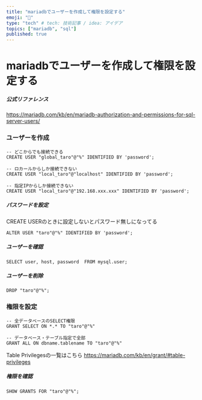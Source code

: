 ```yaml
---
title: "mariadbでユーザーを作成して権限を設定する"
emoji: "🐣"
type: "tech" # tech: 技術記事 / idea: アイデア
topics: ["mariadb", "sql"]
published: true
---
```

# mariadbでユーザーを作成して権限を設定する
##### 公式リファレンス
https://mariadb.com/kb/en/mariadb-authorization-and-permissions-for-sql-server-users/
  
### ユーザーを作成
~~~
-- どこからでも接続できる
CREATE USER "global_taro"@"%" IDENTIFIED BY 'password';

-- ロカールからしか接続できない
CREATE USER "local_taro"@"localhost" IDENTIFIED BY 'password';

-- 指定IPからしか接続できない
CREATE USER "local_taro"@"192.168.xxx.xxx" IDENTIFIED BY 'password';
~~~
  
##### パスワードを設定
CREATE USERのときに設定しないとパスワード無しになってる
~~~
ALTER USER "taro"@"%" IDENTIFIED BY 'password';
~~~
  
##### ユーザーを確認
~~~
SELECT user, host, password  FROM mysql.user;
~~~
##### ユーザーを削除
~~~
DROP "taro"@"%";
~~~
  
### 権限を設定
~~~
-- 全データベースのSELECT権限
GRANT SELECT ON *.* TO "taro"@"%"

-- データベース・テーブル指定で全部
GRANT ALL ON dbname.tablename TO "taro"@"%"
~~~
Table Privilegesの一覧はこちら
https://mariadb.com/kb/en/grant/#table-privileges
  
##### 権限を確認
~~~
SHOW GRANTS FOR "taro"@"%";
~~~

